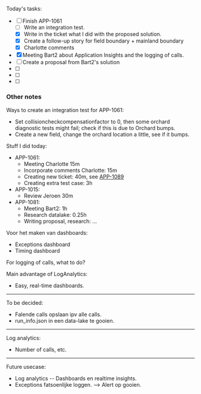 Today's tasks:
- [ ] Finish APP-1061
    - [ ] Write an integration test.
    - [x] Write in the ticket what I did with the proposed solution.
    - [x] Create a follow-up story for field boundary + mainland boundary
    - [x] Charlotte comments
- [x] Meeting Bart2 about Application Insights and the logging of calls.
- [ ] Create a proposal from Bart2's solution
- [ ] 
- [ ] 
- [ ]  

### Other notes

Ways to create an integration test for APP-1061:
- Set collisioncheckcompensationfactor to 0, then some orchard diagnostic tests might fail; check if this is due to Orchard bumps.
- Create a new field, change the orchard location a little, see if it bumps.



Stuff I did today:
- APP-1061:
    - Meeting Charlotte 15m
    - Incorporate comments Charlotte: 15m
    - Creating new ticket: 40m, see [APP-1089](https://agxeed.atlassian.net/browse/APP-1089)
    - Creating extra test case: 3h
- APP-1015:
    - Review Jeroen 30m
- APP-1081:
    - Meeting Bart2: 1h
    - Research datalake: 0.25h
    - Writing proposal, research: ...


Voor het maken van dashboards:
- Exceptions dashboard
- Timing dashboard


For logging of calls, what to do?



Main advantage of LogAnalytics:
- Easy, real-time dashboards.




-----
To be decided:
- Falende calls opslaan ipv alle calls.
- run_info.json in een data-lake te gooien.


-----
Log analytics:
- Number of calls, etc.


-----
Future usecase:
- Log analytics -- Dashboards en realtime insights.
- Exceptions fatsoenlijke loggen.
--> Alert op gooien.


